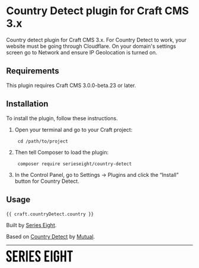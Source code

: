 # Country Detect plugin for Craft CMS 3.x

Country detect plugin for Craft CMS 3.x. For Country Detect to work, your website must be going through Cloudflare. On your domain's settings screen go to Network and ensure IP Geolocation is turned on.

## Requirements

This plugin requires Craft CMS 3.0.0-beta.23 or later.

## Installation

To install the plugin, follow these instructions.

1. Open your terminal and go to your Craft project:

        cd /path/to/project

2. Then tell Composer to load the plugin:

        composer require serieseight/country-detect

3. In the Control Panel, go to Settings → Plugins and click the “Install” button for Country Detect.

## Usage

`{{ craft.countryDetect.country }}`

Built by [Series Eight](https://serieseight.com/).

Based on [Country Detect](https://github.com/madebymutual/Country-Detect) by [Mutual](https://github.com/madebymutual).

---

<img src="resources/img/plugin-logo.png" width="180">
